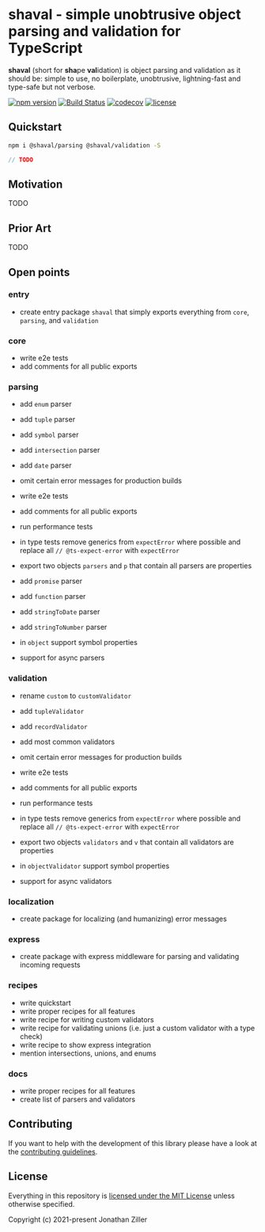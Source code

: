 # shaval - simple unobtrusive object parsing and validation for TypeScript

**shaval** (short for **sha**pe **val**idation) is object parsing and validation as it should be: simple to use, no boilerplate, unobtrusive, lightning-fast and type-safe but not verbose.

[![npm version](https://badge.fury.io/js/%40shaval%2Fcore.svg)](https://www.npmjs.com/org/shaval)
[![Build Status](https://github.com/MrWolfZ/shaval/actions/workflows/main.yaml/badge.svg?branch=main)](https://github.com/MrWolfZ/shaval/actions/workflows/main.yaml?branch=main)
[![codecov](https://codecov.io/gh/MrWolfZ/shaval/branch/main/graph/badge.svg)](https://codecov.io/gh/MrWolfZ/shaval)
[![license](https://img.shields.io/badge/License-MIT-blue.svg)](LICENSE)

## Quickstart

```sh
npm i @shaval/parsing @shaval/validation -S
```

```ts
// TODO
```

## Motivation

TODO

## Prior Art

TODO

## Open points

### entry

- create entry package `shaval` that simply exports everything from `core`, `parsing`, and `validation`

### core

- write e2e tests
- add comments for all public exports

### parsing

- add `enum` parser
- add `tuple` parser
- add `symbol` parser
- add `intersection` parser
- add `date` parser
- omit certain error messages for production builds
- write e2e tests
- add comments for all public exports
- run performance tests
- in type tests remove generics from `expectError` where possible and replace all `// @ts-expect-error` with `expectError`

- export two objects `parsers` and `p` that contain all parsers are properties
- add `promise` parser
- add `function` parser
- add `stringToDate` parser
- add `stringToNumber` parser
- in `object` support symbol properties
- support for async parsers

### validation

- rename `custom` to `customValidator`
- add `tupleValidator`
- add `recordValidator`
- add most common validators
- omit certain error messages for production builds
- write e2e tests
- add comments for all public exports
- run performance tests
- in type tests remove generics from `expectError` where possible and replace all `// @ts-expect-error` with `expectError`

- export two objects `validators` and `v` that contain all validators are properties
- in `objectValidator` support symbol properties
- support for async validators

### localization

- create package for localizing (and humanizing) error messages

### express

- create package with express middleware for parsing and validating incoming requests

### recipes

- write quickstart
- write proper recipes for all features
- write recipe for writing custom validators
- write recipe for validating unions (i.e. just a custom validator with a type check)
- write recipe to show express integration
- mention intersections, unions, and enums

### docs

- write proper recipes for all features
- create list of parsers and validators

## Contributing

If you want to help with the development of this library please have a look at the [contributing guidelines](CONTRIBUTING.md).

## License

Everything in this repository is [licensed under the MIT License](LICENSE) unless otherwise specified.

Copyright (c) 2021-present Jonathan Ziller
